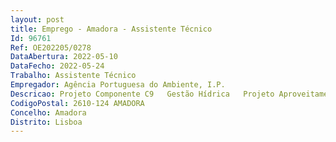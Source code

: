 ```yaml
--- 
layout: post
title: Emprego - Amadora - Assistente Técnico
Id: 96761
Ref: OE202205/0278
DataAbertura: 2022-05-10
DataFecho: 2022-05-24
Trabalho: Assistente Técnico
Empregador: Agência Portuguesa do Ambiente, I.P.
Descricao: Projeto Componente C9   Gestão Hídrica   Projeto Aproveitamento Hidráulico de Fins Múltiplos do Crato
CodigoPostal: 2610-124 AMADORA
Concelho: Amadora
Distrito: Lisboa
--- 
```

